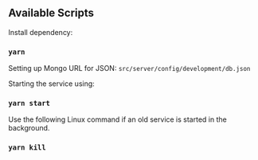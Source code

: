 ## Available Scripts


Install dependency:
### `yarn`

Setting up Mongo URL for JSON:
`src/server/config/development/db.json`

Starting the service using:
### `yarn start`

Use the following Linux command if an old service is started in the background.
### `yarn kill`
